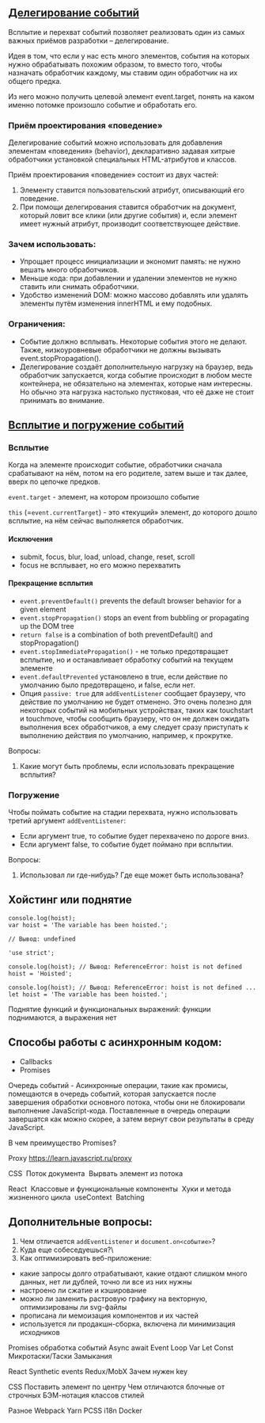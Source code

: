 ## [Делегирование событий](https://learn.javascript.ru/event-delegation)

Всплытие и перехват событий позволяет реализовать один из самых важных приёмов разработки – делегирование.

Идея в том, что если у нас есть много элементов, события на которых нужно обрабатывать похожим образом, то вместо того, чтобы назначать обработчик каждому, мы ставим один обработчик на их общего предка.

Из него можно получить целевой элемент event.target, понять на каком именно потомке произошло событие и обработать его.

### Приём проектирования «поведение»

Делегирование событий можно использовать для добавления элементам «поведения» (behavior), декларативно задавая хитрые обработчики установкой специальных HTML-атрибутов и классов.

Приём проектирования «поведение» состоит из двух частей:

1. Элементу ставится пользовательский атрибут, описывающий его поведение.
2. При помощи делегирования ставится обработчик на документ, который ловит все клики (или другие события) и, если элемент имеет нужный атрибут, производит соответствующее действие.

### Зачем использовать:

- Упрощает процесс инициализации и экономит память: не нужно вешать много обработчиков.
- Меньше кода: при добавлении и удалении элементов не нужно ставить или снимать обработчики.
- Удобство изменений DOM: можно массово добавлять или удалять элементы путём изменения innerHTML и ему подобных.

### Ограничения:

- Событие должно всплывать. Некоторые события этого не делают. Также, низкоуровневые обработчики не должны вызывать event.stopPropagation().
- Делегирование создаёт дополнительную нагрузку на браузер, ведь обработчик запускается, когда событие происходит в любом месте контейнера, не обязательно на элементах, которые нам интересны. Но обычно эта нагрузка настолько пустяковая, что её даже не стоит принимать во внимание.


## [Всплытие и погружение событий](https://learn.javascript.ru/bubbling-and-capturing)

### Всплытие

Когда на элементе происходит событие, обработчики сначала срабатывают на нём, потом на его родителе, затем выше и так далее, вверх по цепочке предков.

`event.target` - элемент, на котором произошло событие

`this` (=`event.currentTarget`) - это «текущий» элемент, до которого дошло всплытие, на нём сейчас выполняется обработчик.

#### Исключения
- submit, focus, blur, load, unload, change, reset, scroll
- focus не всплывает, но его можно перехватить

#### Прекращение всплытия

- `event.preventDefault()` prevents the default browser behavior for a given element
- `event.stopPropagation()` stops an event from bubbling or propagating up the DOM tree
- `return false` is a combination of both preventDefault() and stopPropagation()
- `event.stopImmediatePropagation()` - не только предотвращает всплытие, но и останавливает обработку событий на текущем элементе
- `event.defaultPrevented` установлено в true, если действие по умолчанию было предотвращено, и false, если нет.
- Опция `passive: true` для `addEventListener` сообщает браузеру, что действие по умолчанию не будет отменено. Это очень полезно для некоторых событий на мобильных устройствах, таких как touchstart и touchmove, чтобы сообщить браузеру, что он не должен ожидать выполнения всех обработчиков, а ему следует сразу приступать к выполнению действия по умолчанию, например, к прокрутке.

Вопросы:
1. Какие могут быть проблемы, если использовать прекращение всплытия?

### Погружение

Чтобы поймать событие на стадии перехвата, нужно использовать третий аргумент `addEventListener`:
- Если аргумент true, то событие будет перехвачено по дороге вниз.
- Если аргумент false, то событие будет поймано при всплытии.

Вопросы:
1. Использовал ли где-нибудь? Где еще может быть использована?

## Хойстинг или поднятие

```
console.log(hoist);
var hoist = 'The variable has been hoisted.';

// Вывод: undefined

'use strict';

console.log(hoist); // Вывод: ReferenceError: hoist is not defined
hoist = 'Hoisted';

console.log(hoist); // Вывод: ReferenceError: hoist is not defined ...
let hoist = 'The variable has been hoisted.';
```

Поднятие функций и функциональных выражений: функции поднимаются, а выражения нет

## Способы работы с асинхронным кодом:
- Callbacks
- Promises

Очередь событий - Асинхронные операции, такие как промисы, помещаются в очередь событий, которая запускается после завершения обработки основного потока, чтобы они не блокировали выполнение JavaScript-кода. Поставленные в очередь операции завершатся как можно скорее, а затем вернут свои результаты в среду JavaScript.

В чем преимущество Promises?

Proxy https://learn.javascript.ru/proxy

CSS
 Поток документа
 Вырвать элемент из потока  

React 
Классовые и функциональные компоненты
 Хуки и метода жизненного цикла 
useContext
 Batching
 
## Дополнительные вопросы:

1. Чем отличается `addEventListener` и `document.on<событие>`?
2. Куда еще собеседуешься?\
3. Как оптимизировать веб-приложение:
- какие запросы долго отрабатывают, какие отдают слишком много данных, нет ли дублей, точно ли все из них нужны
- настроено ли сжатие и кэширование
- можно ли заменить растровую графику на векторную, оптимизированы ли svg-файлы
- прописана ли мемоизация компонентов и их частей
- используется ли продакшн-сборка, включена ли минимизация исходников

Promises
обработка событий
Async await
Event Loop
Var Let Const
Микротаски/Таски
Замыкания

React
Synthetic events
Redux/MobX
Зачем нужен key

CSS
Поставить элемент по центру
Чем отличаются блочные от строчных
БЭМ-нотация классов стилей

Разное
Webpack
Yarn
PCSS
i18n
Docker